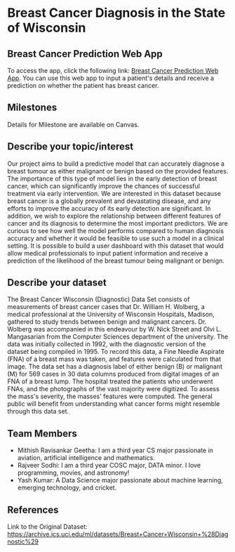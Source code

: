 # Breast Cancer Diagnosis in the State of Wisconsin

## Breast Cancer Prediction Web App

To access the app, click the following link: [Breast Cancer Prediction Web App](https://kyash03-breastcancerwebapp-main-ckdp68.streamlit.app). You can use this web app to input a patient's details and receive a prediction on whether the patient has breast cancer.

## Milestones

Details for Milestone are available on Canvas.

## Describe your topic/interest

Our project aims to build a predictive model that can accurately diagnose a breast tumour as either malignant or benign based on the provided features. The importance of this type of model lies in the early detection of breast cancer, which can significantly improve the chances of successful treatment via early intervention.
We are interested in this dataset because breast cancer is a globally prevalent and devastating disease, and any efforts to improve the accuracy of its early detection are significant. In addition, we wish to explore the relationship between different features of cancer and its diagnosis to determine the most important predictors.
We are curious to see how well the model performs compared to human diagnosis accuracy and whether it would be feasible to use such a  model in a clinical setting.
It is possible to build a user dashboard with this dataset that would allow medical professionals to input patient information and receive a prediction of the likelihood of the breast tumour being malignant or benign.

## Describe your dataset

The Breast Cancer Wisconsin (Diagnostic) Data Set consists of measurements of breast cancer cases that Dr. William H. Wolberg, a medical professional at the University of Wisconsin Hospitals, Madison, gathered to study trends between benign and malignant cancers. Dr. Wolberg was accompanied in this endeavour by W. Nick Street and Olvi L. Mangasarian from the Computer Sciences department of the university. The data was initially collected in 1992, with the diagnostic version of the dataset being compiled in 1995. To record this data, a Fine Needle Aspirate (FNA) of a breast mass was taken, and features were calculated from that image. The data set has a diagnosis label of either benign (B) or malignant (M) for 569 cases in 30 data columns produced from digital images of an FNA of a breast lump. The hospital treated the patients who underwent FNAs, and the photographs of the vast majority were digitized. To assess the mass's severity, the masses' features were computed. The general public will benefit from understanding what cancer forms might resemble through this data set.

## Team Members

- Mithish Ravisankar Geetha: I am a third year CS major passionate in aviation, artificial intelligence and mathematics.
- Rajveer Sodhi: I am a third year COSC major, DATA minor. I love programming, movies, and astronomy!
- Yash Kumar: A Data Science major passionate about machine learning, emerging technology, and cricket.

## References

Link to the Original Dataset: https://archive.ics.uci.edu/ml/datasets/Breast+Cancer+Wisconsin+%28Diagnostic%29
